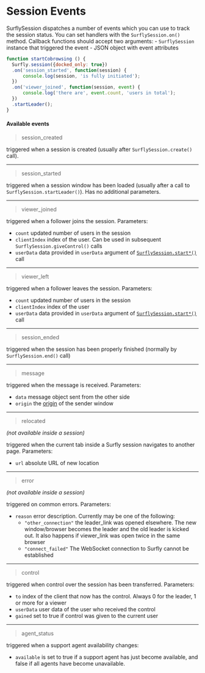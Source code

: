 # Session Events

SurflySession dispatches a number of events which you can use to track the session status. You can set handlers with the `SurflySession.on()` method. Callback functions should accept two arguments:
    - `SurflySession` instance that triggered the event
    - JSON object with event attributes

```javascript
function startCobrowsing () {
  Surfly.session({docked_only: true})
  .on('session_started', function(session) {
      console.log(session, 'is fully initiated');
  })
  .on('viewer_joined', function(session, event) {
      console.log('there are', event.count, 'users in total');
  })
  .startLeader();
}
```

#### Available events

> session_created <a name="session_created"></a>

triggered when a session is created (usually after `SurflySession.create()` call).

<hr />

<a name="session_started"></a>
> session_started

triggered when a session window has been loaded (usually after a call to `SurflySession.startLeader()`). Has no additional parameters.

<hr />

<a name="viewer_joined"></a>
> viewer_joined

triggered when a follower joins the session. Parameters:

- `count` updated number of users in the session
- `clientIndex` index of the user. Can be used in subsequent `SurflySession.giveControl()` calls
- `userData` data provided in `userData` argument of [`SurflySession.start*()`](surflysession_objects.md) call

<hr />

<a name="viewer_left"></a>
> viewer_left

triggered when a follower leaves the session. Parameters:

- `count` updated number of users in the session
- `clientIndex` index of the user
- `userData` data provided in `userData` argument of [`SurflySession.start*()`](surflysession_objects.md) call

<hr />

<a name="session_ended"></a>
> session_ended

triggered when the session has been properly finished (normally by `SurflySession.end()` call)

<hr />

<a name="message"></a>
> message

triggered when the message is received. Parameters:

- `data` message object sent from the other side
- `origin` the [origin](https://developer.mozilla.org/en-US/docs/Web/Security/Same-origin_policy) of the sender window

<hr />

<a name="relocated"></a>
> relocated

_(not available inside a session)_

triggered when the current tab inside a Surfly session navigates to another page. Parameters:
- `url` absolute URL of new location

<hr />

<a name="error"></a>
>  error

_(not available inside a session)_

triggered on common errors. Parameters:
- `reason` error description. Currently may be one of the following:
  -  `"other_connection"` the leader_link was opened elsewhere. The new window/browser becomes the leader and the old leader is kicked out. It also happens if viewer_link was open twice in the same browser
  -  `"connect_failed"` The WebSocket connection to Surfly cannot be established

<hr />

<a name="control"></a>
> control

triggered when control over the session has been transferred. Parameters:
- `to` index of the client that now has the control. Always 0 for the leader, 1 or more for a viewer
- `userData` user data of the user who received the control
- `gained` set to true if control was given to the current user

<hr />

<a name="agent_status"></a>
> agent_status

triggered when a support agent availability changes:
- `available` is set to true if a support agent has just become available, and false if all agents have become unavailable.
